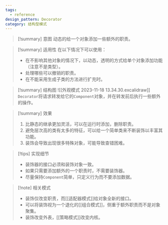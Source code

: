 ```yaml
---
tags:
  - reference
design_pattern: Decorator
category: 结构型模式
---
```

> [!summary] 意图
> 动态的给一个对象添加一些额外的职责。

> [!summary] 适用性
> 在以下情况下可以使用：
> - 在不影响其他对象的情况下，以动态，透明的方式给单个对象添加功能（注意不是类型）。
> - 处理哪些可以撤销的职责。
> - 在不能采用生成子类的方法进行扩充时。

> [!summary] 结构图
> ![[外观模式 2023-11-18 13.34.30.excalidraw]]
> `Decorator`将请求转发给它的`Component`对象，并在转发前后执行一些额外的操作。

> [!summary] 效果
> 1. 比静态的继承更加灵活，可以在运行时添加，删除职责。
> 2. 避免层次高的类有太多的特征，可以给一个简单类来不断装饰以丰富其功能。
> 3. 装饰会导致出现很多特殊对象，可能导致查错困难。

> [!tips] 实现细节
> - 装饰器的接口必须和装饰对象一致。
> - 如果只需要添加额外的一个职责时，不需要装饰器。
> - 尽量保持`Component`简单，只定义行为而不要添加数据。

> [!note] 相关模式
> - 装饰仅改变职责，而[[适配器模式]]给对象全新的接口。
> - 可以将装饰视为一个退化的[[组合模式]]，侧重于额外职责而不是对象聚集。
> - 装饰改变外表，[[策略模式]]改变内核。